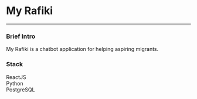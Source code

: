 # My Rafiki  

---  

### Brief Intro  
My Rafiki is a chatbot application for helping aspiring migrants.  

### Stack  
ReactJS  
Python  
PostgreSQL  
